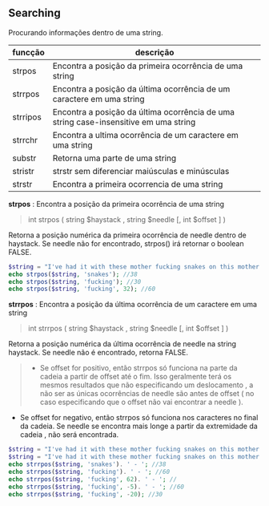 ## Searching

Procurando informações dentro de uma string.

funcção | descrição
--- | ---
strpos |  Encontra a posição da primeira ocorrência de uma string
strrpos | Encontra a posição da última ocorrência de um caractere em uma string
strripos | Encontra a posição da última ocorrência de uma string case-insensitive em uma string
strrchr | Encontra a ultima ocorrência de um caractere em uma string
substr | Retorna uma parte de uma string
stristr | strstr sem diferenciar maiúsculas e minúsculas
strstr | Encontra a primeira ocorrencia de uma string


**strpos** : Encontra a posição da primeira ocorrência de uma string

> int strpos ( string $haystack , string $needle [, int $offset ] )

Retorna a posição numérica da primeira ocorrência de needle dentro de haystack. Se needle não for encontrado, strpos() irá retornar o boolean FALSE.

```php
$string = "I've had it with these mother fucking snakes on this mother fucking plane";
echo strpos($string, 'snakes'); //38
echo strpos($string, 'fucking'); //30
echo strpos($string, 'fucking', 32); //60
```

**strrpos** : Encontra a posição da última ocorrência de um caractere em uma string

>int strrpos ( string $haystack , string $needle [, int $offset ] )

Retorna a posição numérica da última ocorrência de needle na string haystack. Se needle não é encontrado, retorna FALSE.

>- Se offset for positivo, então strrpos só funciona na parte da cadeia a partir de offset até o fim. Isso geralmente terá os mesmos resultados que não especificando um deslocamento , a não ser as únicas ocorrências de needle são antes de offset ( no caso especificando que o offset não vai encontrar a needle ).
- Se offset for negativo, então strrpos só funciona nos caracteres no final da cadeia. Se needle se encontra mais longe a partir da extremidade da cadeia , não será encontrada.

```php
$string = "I've had it with these mother fucking snakes on this mother fucking plane";
$string = "I've had it with these mother fucking snakes on this mother fucking plane";
echo strrpos($string, 'snakes'). ' - '; //38
echo strrpos($string, 'fucking'). ' - '; //60
echo strrpos($string, 'fucking', 62). ' - '; //
echo strrpos($string, 'fucking', -5). ' - '; //60
echo strrpos($string, 'fucking', -20); //30
```
